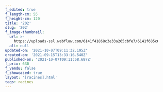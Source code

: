 ```yaml
---
f_edited: true
f_length-cm: 55
f_height-cm: 120
title: '202'
slug: '202'
f_image-thumbnail:
  url: >-
    https://uploads-ssl.webflow.com/6141f41868c3e33a265cbfe7/6141f605c6094b2833fc5b6a_202.jpg
  alt: null
updated-on: '2021-10-07T09:11:32.195Z'
created-on: '2021-09-15T13:33:16.540Z'
published-on: '2021-10-07T09:11:58.687Z'
f_prix: 630
f_vendu: false
f_showcased: true
layout: '[racines].html'
tags: racines
---
```




